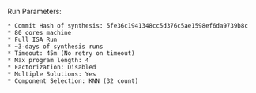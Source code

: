 Run Parameters:

    * Commit Hash of synthesis: 5fe36c1941348cc5d376c5ae1598ef6da9739b8c
    * 80 cores machine
    * Full ISA Run
    * ~3-days of synthesis runs
    * Timeout: 45m (No retry on timeout)
    * Max program length: 4
    * Factorization: Disabled
    * Multiple Solutions: Yes
    * Component Selection: KNN (32 count)
